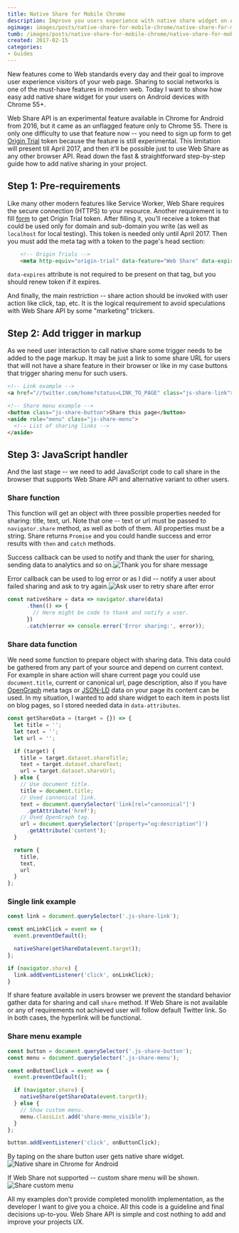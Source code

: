 ```yaml
---
title: Native Share for Mobile Chrome
description: Improve you users experience with native share widget on Android devices.
ogimage: images/posts/native-share-for-mobile-chrome/native-share-for-mobile-chrome-og.jpg
tumb: /images/posts/native-share-for-mobile-chrome/native-share-for-mobile-chrome
created: 2017-02-15
categories:
- Guides
---
```

New features come to Web standards every day and their goal to improve user experience visitors of your web page. Sharing to social networks is one of the must-have features in modern web. Today I want to show how easy add native share widget for your users on Android devices with Chrome 55+.

Web Share API is an experimental feature available in Chrome for Android from 2016, but it came as an unflagged feature only to Chrome 55. There is only one difficulty to use that feature now -- you need to sign up form to get [Origin Trial](https://github.com/jpchase/OriginTrials/blob/gh-pages/developer-guide.md) token because the feature is still experimental. This limitation will present till April 2017, and then it'll be possible just to use Web Share as any other browser API. Read down the fast & straightforward step-by-step guide how to add native sharing in your project.

## Step 1: Pre-requirements
Like many other modern features like Service Worker, Web Share requires the secure connection (HTTPS) to your resource. Another requirement is to fill [form](https://docs.google.com/forms/d/e/1FAIpQLSfO0_ptFl8r8G0UFhT0xhV17eabG-erUWBDiKSRDTqEZ_9ULQ/viewform?entry.1999497328=Web+Share+(Experimenting+until+April+2017)) to get Origin Trial token. After filling it, you'll receive a token that could be used only for domain and sub-domain you write (as well as `localhost` for local testing). This token is needed only until April 2017. Then you must add the meta tag with a token to the page's head section:

```html
    <!-- Origin Trials -->
    <meta http-equiv="origin-trial" data-feature="Web Share" data-expires="DATE" content="YOUR_TOKEN">
```

`data-expires` attribute is not required to be present on that tag, but you should renew token if it expires.

And finally, the main restriction -- share action should be invoked with user action like click, tap, etc. It is the logical requirement to avoid speculations with Web Share API by some "marketing" trickers.

## Step 2: Add trigger in markup
As we need user interaction to call native share some trigger needs to be added to the page markup. It may be just a link to some share URL for users that will not have a share feature in their browser or like in my case buttons that trigger sharing menu for such users.

```html
<!-- Link example -->
<a href="//twitter.com/home?status=LINK_TO_PAGE" class="js-share-link">Share on Twitter</a>

<!-- Share menu example -->
<button class="js-share-button">Share this page</button>
<aside role="menu" class="js-share-menu">
  <!-- List of sharing links -->
</aside>
```

## Step 3: JavaScript handler
And the last stage -- we need to add JavaScript code to call share in the browser that supports Web Share API and alternative variant to other users.

### Share function
This function will get an object with three possible properties needed for sharing: title, text, url. Note that one -- text or url must be passed to `navigator.share` method, as well as both of them. All properties must be a string. Share returns `Promise` and you could handle success and error results with `then` and `catch` methods.

Success callback can be used to notify and thank the user for sharing, sending data to analytics and so on.![Thank you for share message](/images/posts/native-share-for-mobile-chrome/img/thanks.jpg)

Error callback can be used to log error or as I did -- notify a user about failed sharing and ask to try again.![Ask user to retry share after error](/images/posts/native-share-for-mobile-chrome/img/retry.jpg)

```js
const nativeShare = data => navigator.share(data)
      .then(() => {
        // Here might be code to thank and notify a user.
      })
      .catch(error => console.error('Error sharing:', error));
```
### Share data function
We need some function to prepare object with sharing data. This data could be gathered from any part of your source and depend on current context. For example in share action will share current page you could use `document.title`, current or canonical url, page description, also if you have [OpenGraph](http://ogp.me/) meta tags or [JSON-LD](http://json-ld.org/) data on your page its content can be used. In my situation, I wanted to add share widget to each item in posts list on blog pages, so I stored needed data in `data-attributes`.

```js
const getShareData = (target = {}) => {
  let title = '';
  let text = '';
  let url = '';

  if (target) {
    title = target.dataset.shareTitle;
    text = target.dataset.shareText;
    url = target.dataset.shareUrl;
  } else {
    // Use document title.
    title = document.title;
    // Used cannonical link.
    text = document.querySelector('link[rel="cannonical"]')
      .getAttribute('href');
    // Used OpenGraph tag.
    url = document.querySelector('[property="og:description"]')
      .getAttribute('content');
  }

  return {
    title,
    text,
    url
  }
};
```

### Single link example
```js
const link = document.querySelector('.js-share-link');

const onLinkClick = event => {
  event.preventDefault();

  nativeShare(getShareData(event.target));
};

if (navigator.share) {
  link.addEventListener('click', onLinkClick);
}
```

If share feature available in users browser we prevent the standard behavior gather data for sharing and call `share` method. If Web Share is not available or any of requirements not achieved user will follow default Twitter link. So in both cases, the hyperlink will be functional.

### Share menu example
```js
const button = document.querySelector('.js-share-button');
const menu = document.querySelector('.js-share-menu');

const onButtonClick = event => {
  event.preventDefault();

  if (navigator.share) {
    nativeShare(getShareData(event.target));
  } else {
    // Show custom menu.
    menu.classList.add('share-menu_visible');
  }
};

button.addEventListener('click', onButtonClick);
```

By taping on the share button user gets native share widget.![Native share in Chrome for Android](/images/posts/native-share-for-mobile-chrome/img/share-native.jpg)

If Web Share not supported -- custom share menu will be shown.![Share custom menu](/images/posts/native-share-for-mobile-chrome/img/share-menu.jpg)

All my examples don't provide completed monolith implementation, as the developer I want to give you a choice. All this code is a guideline and final decisions up-to-you. Web Share API is simple and cost nothing to add and improve your projects UX.
